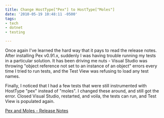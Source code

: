 ```yaml
---
title: Change HostType["Pex"] to HostType["Moles"]
date: '2010-05-19 10:48:11 -0500'
tags:
- tech
- dotnet
- testing

---
```


Once again I've learned the hard way that it pays to read the release notes.
After installing Pex v0.91.x, suddenly I was having trouble running my tests in
a particular solution. It has been driving me nuts - Visual Studio was throwing
"object reference not set to an instance of an object" errors every time I tried
to run tests, and the Test View was refusing to load any test names.

Finally, I noticed that I had a few tests that were still instrumented with
HostType "pex" instead of "moles". I changed these around, and still got the
error. Closed Visual Studio, restarted, and vo&igrave;la, the tests can run, and
Test View is populated again.

[Pex and Moles - Release Notes](https://www.microsoft.com/en-us/research/project/pex-and-moles-isolation-and-white-box-unit-testing-for-net/)

<!-- truncate -->
